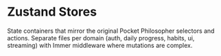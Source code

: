 # Zustand Stores

State containers that mirror the original Pocket Philosopher selectors and actions. Separate files per domain (auth, daily progress, habits, ui, streaming) with Immer middleware where mutations are complex.
